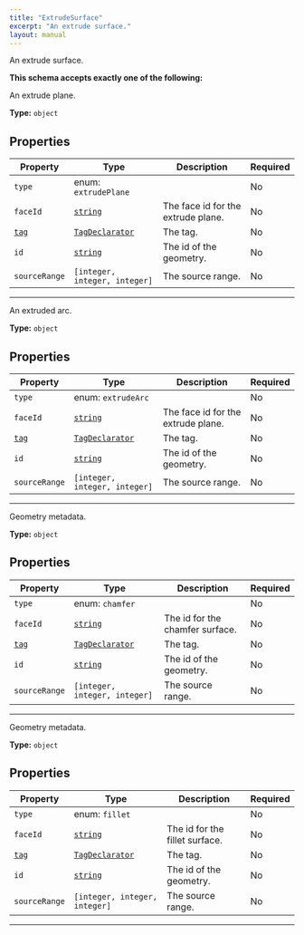 ```yaml
---
title: "ExtrudeSurface"
excerpt: "An extrude surface."
layout: manual
---
```


An extrude surface.





**This schema accepts exactly one of the following:**

An extrude plane.

**Type:** `object`





## Properties

| Property | Type | Description | Required |
|----------|------|-------------|----------|
| `type` |enum: `extrudePlane`|  | No |
| `faceId` |[`string`](/docs/kcl/types/string)| The face id for the extrude plane. | No |
| [`tag`](/docs/kcl/types/tag) |[`TagDeclarator`](/docs/kcl/types#tag-declaration)| The tag. | No |
| `id` |[`string`](/docs/kcl/types/string)| The id of the geometry. | No |
| `sourceRange` |`[integer, integer, integer]`| The source range. | No |


----
An extruded arc.

**Type:** `object`





## Properties

| Property | Type | Description | Required |
|----------|------|-------------|----------|
| `type` |enum: `extrudeArc`|  | No |
| `faceId` |[`string`](/docs/kcl/types/string)| The face id for the extrude plane. | No |
| [`tag`](/docs/kcl/types/tag) |[`TagDeclarator`](/docs/kcl/types#tag-declaration)| The tag. | No |
| `id` |[`string`](/docs/kcl/types/string)| The id of the geometry. | No |
| `sourceRange` |`[integer, integer, integer]`| The source range. | No |


----
Geometry metadata.

**Type:** `object`





## Properties

| Property | Type | Description | Required |
|----------|------|-------------|----------|
| `type` |enum: `chamfer`|  | No |
| `faceId` |[`string`](/docs/kcl/types/string)| The id for the chamfer surface. | No |
| [`tag`](/docs/kcl/types/tag) |[`TagDeclarator`](/docs/kcl/types#tag-declaration)| The tag. | No |
| `id` |[`string`](/docs/kcl/types/string)| The id of the geometry. | No |
| `sourceRange` |`[integer, integer, integer]`| The source range. | No |


----
Geometry metadata.

**Type:** `object`





## Properties

| Property | Type | Description | Required |
|----------|------|-------------|----------|
| `type` |enum: `fillet`|  | No |
| `faceId` |[`string`](/docs/kcl/types/string)| The id for the fillet surface. | No |
| [`tag`](/docs/kcl/types/tag) |[`TagDeclarator`](/docs/kcl/types#tag-declaration)| The tag. | No |
| `id` |[`string`](/docs/kcl/types/string)| The id of the geometry. | No |
| `sourceRange` |`[integer, integer, integer]`| The source range. | No |


----




